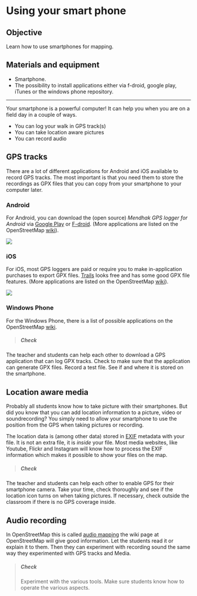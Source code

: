# Using your smart phone

## Objective

Learn how to use smartphones for mapping.

## Materials and equipment

- Smartphone.
- The possibility to install applications either via f-droid, google play, iTunes or the windows phone repository.

----


Your smartphone is a powerful computer! It can help you when you are on a field day in a couple of ways.
- You can log your walk in GPS track(s)
- You can take location aware pictures
- You can record audio

## GPS tracks
There are a lot of different applications for Android and iOS available to record GPS tracks. The most important is that you need them to store the recordings as GPX files that you can copy from your smartphone to your computer later.

### Android
For Android, you can download the (open source) _Mendhak GPS logger for Android_ via [Google Play](https://play.google.com/store/apps/details?id=com.mendhak.gpslogger&hl=en) or [F-droid](https://f-droid.org/repository/browse/?fdfilter=gps+logger&fdid=com.mendhak.gpslogger). (More applications are listed on the OpenStreetMap [wiki](http://wiki.openstreetmap.org/wiki/Android#Track-making_features)).

![](https://f-droid.org/repo/icons/com.mendhak.gpslogger.27.png)

### iOS
For iOS, most GPS loggers are paid or require you to make in-application purchases to export GPX files. [Trails](https://itunes.apple.com/us/app/trails-outdoor-gps-logbook/id913277014?mt=8) looks free and has some good GPX file features. (More applications are listed on the OpenStreetMap [wiki](http://wiki.openstreetmap.org/wiki/Apple_iOS#Track_making_features)).

![](http://a4.mzstatic.com/us/r30/Purple18/v4/ed/08/c8/ed08c8ea-6954-3b11-5eab-37b5b228692f/icon40x40.jpeg)

### Windows Phone
For the Windows Phone, there is a list of possible applications on the OpenStreetMap [wiki](http://wiki.openstreetmap.org/wiki/Windows_Phone#Track_making_features).


> ##### Check
The teacher and students can help each other to download a GPS application that can log GPX tracks. Check to make sure that the application can generate GPX files. Record a test file. See if and where it is stored on the smartphone.

## Location aware media

Probably all students know how to take picture with their smartphones. But did you know that you can add location information to a picture, video or soundrecording? You simply need to allow your smartphone to use the position from the GPS when taking pictures or recording.

The location data is (among other data) stored in [EXIF](https://en.wikipedia.org/wiki/Exchangeable_image_file_format) metadata with your file. It is not an extra file, it is _inside_ your file. Most media websites, like Youtube, Flickr and Instagram will know how to process the EXIF information which makes it possible to show your files on the map.

> ##### Check
The teacher and students can help each other to enable GPS for their smartphone camera. Take your time, check thoroughly and see if the location icon turns on when taking pictures. If necessary, check outside the classroom if there is no GPS coverage inside.

## Audio recording

In OpenStreetMap this is called [audio mapping](http://wiki.openstreetmap.org/wiki/Audio_mapping) the wiki page at OpenStreetMap will give good information. Let the students read it or explain it to them. Then they can experiment with recording sound the same way they experimented with GPS tracks and Media.

> ##### Check
> Experiment with the various tools. Make sure students know how to operate the various aspects.


 